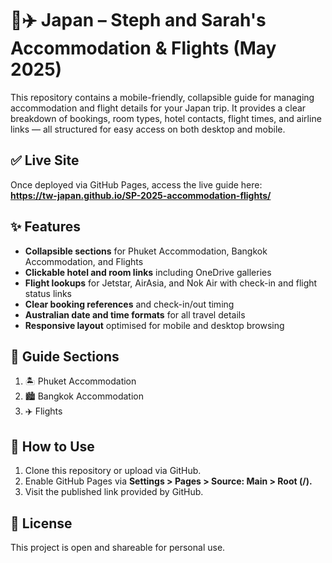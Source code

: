 # 🏨✈️ Japan – Steph and Sarah's Accommodation \& Flights (May 2025)

This repository contains a mobile-friendly, collapsible guide for managing accommodation and flight details for your Japan trip. It provides a clear breakdown of bookings, room types, hotel contacts, flight times, and airline links — all structured for easy access on both desktop and mobile.

## ✅ Live Site

Once deployed via GitHub Pages, access the live guide here:  
**https://tw-japan.github.io/SP-2025-accommodation-flights/**

## ✨ Features

* **Collapsible sections** for Phuket Accommodation, Bangkok Accommodation, and Flights
* **Clickable hotel and room links** including OneDrive galleries
* **Flight lookups** for Jetstar, AirAsia, and Nok Air with check-in and flight status links
* **Clear booking references** and check-in/out timing
* **Australian date and time formats** for all travel details
* **Responsive layout** optimised for mobile and desktop browsing

## 📌 Guide Sections

1. 🏝️ Phuket Accommodation
2. 🏙️ Bangkok Accommodation
3. ✈️ Flights

## 🔧 How to Use

1. Clone this repository or upload via GitHub.
2. Enable GitHub Pages via **Settings > Pages > Source: Main > Root (/).**
3. Visit the published link provided by GitHub.

## 📄 License

This project is open and shareable for personal use.

